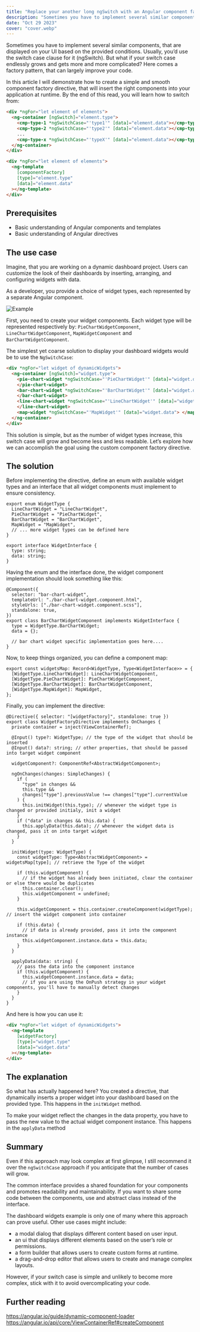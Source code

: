 ```yaml
---
title: "Replace your another long ngSwitch with an Angular component factory directive"
description: "Sometimes you have to implement several similar components, that are displayed on your UI based on the provided conditions. Usually, you’d use the switch case clause for it (ngSwitch). But what if..."
date: "Oct 29 2023"
cover: "cover.webp"
---
```


Sometimes you have to implement several similar components, that are displayed on your UI based on the provided conditions. Usually, you’d use the switch case clause for it (ngSwitch). But what if your switch case endlessly grows and gets more and more complicated? Here comes a factory pattern, that can largely improve your code.

In this article I will demonstrate how to create a simple and smooth component factory directive, that will insert the right components into your application at runtime. By the end of this read, you will learn how to switch from:

```html
<div *ngFor="let element of elements">
  <ng-container [ngSwitch]="element.type">
    <cmp-type-1 *ngSwitchCase="'type1'" [data]="element.data"></cmp-type-1>
    <cmp-type-2 *ngSwitchCase="'type2'" [data]="element.data"></cmp-type-2>
    ...
    <cmp-type-x *ngSwitchCase="'typeX'" [data]="element.data"></cmp-type-x>
  </ng-container>
</div>
```

```html
<div *ngFor="let element of elements">
  <ng-template
    [componentFactory]
    [type]="element.type"
    [data]="element.data"
  ></ng-template>
</div>
```

## Prerequisites

- Basic understanding of Angular components and templates
- Basic understanding of Angular directives

## The use case

Imagine, that you are working on a dynamic dashboard project. Users can customize the look of their dashboards by inserting, arranging, and configuring widgets with data.

As a developer, you provide a choice of widget types, each represented by a separate Angular component.

![Example](vis.webp)

First, you need to create your widget components. Each widget type will be represented respectively by: `PieChartWidgetComponent`, `LineChartWidgetComponent`, `MapWidgetComponent` and `BarChartWidgetComponent`.

The simplest yet coarse solution to display your dashboard widgets would be to use the `NgSwitchCase`:

```html
<div *ngFor="let widget of dynamicWidgets">
  <ng-container [ngSwitch]="widget.type">
    <pie-chart-widget *ngSwitchCase="'PieChartWidget'" [data]="widget.data">
    </pie-chart-widget>
    <bar-chart-widget *ngSwitchCase="'BarChartWidget'" [data]="widget.data">
    </bar-chart-widget>
    <line-chart-widget *ngSwitchCase="'LineChartWidget'" [data]="widget.data">
    </line-chart-widget>
    <map-widget *ngSwitchCase="'MapWidget'" [data]="widget.data"> </map-widget>
  </ng-container>
</div>
```

This solution is simple, but as the number of widget types increase, this switch case will grow and become less and less readable. Let’s explore how we can accomplish the goal using the custom component factory directive.

## The solution

Before implementing the directive, define an enum with available widget types and an interface that all widget components must implement to ensure consistency.

```tsx
export enum WidgetType {
  LineChartWidget = "LineChartWidget",
  PieChartWidget = "PieChartWidget",
  BarChartWidget = "BarChartWidget",
  MapWidget = "MapWidget",
  // ... more widget types can be defined here
}
```

```tsx
export interface WidgetInterface {
  type: string;
  data: string;
}
```

Having the enum and the interface done, the widget component implementation should look something like this:

```tsx
@Component({
  selector: "bar-chart-widget",
  templateUrl: "./bar-chart-widget.component.html",
  styleUrls: ["./bar-chart-widget.component.scss"],
  standalone: true,
})
export class BarChartWidgetComponent implements WidgetInterface {
  type = WidgetType.BarChartWidget;
  data = {};

  // bar chart widget specific implementation goes here....
}
```

Now, to keep things organized, you can define a component map:

```tsx
export const widgetsMap: Record<WidgetType, Type<WidgetInterface>> = {
  [WidgetType.LineChartWidget]: LineChartWidgetComponent,
  [WidgetType.PieChartWidget]: PieChartWidgetComponent,
  [WidgetType.BarChartWidget]: BarChartWidgetComponent,
  [WidgetType.MapWidget]: MapWidget,
};
```

Finally, you can implement the directive:

```tsx
@Directive({ selector: "[widgetFactory]", standalone: true })
export class WidgetFactoryDirective implements OnChanges {
  private container = inject(ViewContainerRef);

  @Input() type?: WidgetType; // the type of the widget that should be inserted
  @Input() data?: string; // other properties, that should be passed into target widget component

  widgetComponent?: ComponentRef<AbstractWidgetComponent>;

  ngOnChanges(changes: SimpleChanges) {
    if (
      "type" in changes &&
      this.type &&
      changes["type"].previousValue !== changes["type"].currentValue
    ) {
      this.initWidget(this.type); // whenever the widget type is changed or provided initialy, init a widget
    }
    if ("data" in changes && this.data) {
      this.applyData(this.data); // whenever the widget data is changed, pass it on into target widget
    }
  }

  initWidget(type: WidgetType) {
    const widgetType: Type<AbstractWidgetComponent> = widgetsMap[type]; // retrieve the Type of the widget

    if (this.widgetComponent) {
      // if the widget has already been initiated, clear the container or else there would be duplicates
      this.container.clear();
      this.widgetComponent = undefined;
    }

    this.widgetComponent = this.container.createComponent(widgetType); // insert the widget component into container

    if (this.data) {
      // if data is already provided, pass it into the component instance
      this.widgetComponent.instance.data = this.data;
    }
  }

  applyData(data: string) {
    // pass the data into the component instance
    if (this.widgetComponent) {
      this.widgetComponent.instance.data = data;
      // if you are using the OnPush strategy in your widget components, you'll have to manually detect changes
    }
  }
}
```

And here is how you can use it:

```html
<div *ngFor="let widget of dynamicWidgets">
  <ng-template
    [widgetFactory]
    [type]="widget.type"
    [data]="widget.data"
  ></ng-template>
</div>
```

## The explanation

So what has actually happened here? You created a directive, that dynamically inserts a proper widget into your dashboard based on the provided type. This happens in the `initWidget` method.

To make your widget reflect the changes in the data property, you have to pass the new value to the actual widget component instance. This happens in the `applyData` method

## Summary

Even if this approach may look complex at first glimpse, I still recommend it over the `ngSwitchCase` approach if you anticipate that the number of cases will grow.

The common interface provides a shared foundation for your components and promotes readability and maintainability. If you want to share some code between the components, use and abstract class instead of the interface.

The dashboard widgets example is only one of many where this approach can prove useful. Other use cases might include:

- a modal dialog that displays different content based on user input.
- an ui that displays different elements based on the user’s role or permissions.
- a form builder that allows users to create custom forms at runtime.
- a drag-and-drop editor that allows users to create and manage complex layouts.

However, if your switch case is simple and unlikely to become more complex, stick with it to avoid overcomplicating your code.

## Further reading

<https://angular.io/guide/dynamic-component-loader>
<https://angular.io/api/core/ViewContainerRef#createComponent>
